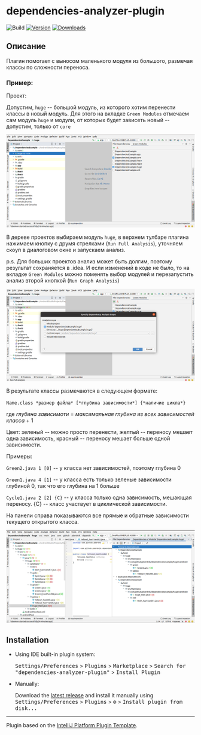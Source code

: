 # dependencies-analyzer-plugin

![Build](https://github.com/pberdnik/dependencies-analyzer-plugin/workflows/Build/badge.svg)
[![Version](https://img.shields.io/jetbrains/plugin/v/PLUGIN_ID.svg)](https://plugins.jetbrains.com/plugin/PLUGIN_ID)
[![Downloads](https://img.shields.io/jetbrains/plugin/d/PLUGIN_ID.svg)](https://plugins.jetbrains.com/plugin/PLUGIN_ID)

## Описание

Плагин помогает с выносом маленького модуля из большого, размечая классы по сложности переноса.

### Пример:
Проект:

Допустим, `huge` -- большой модуль, из которого хотим перенести классы в новый модуль.
Для этого на вкладке `Green Modules` отмечаем сам модуль `huge` и модули, от которых будет зависеть новый -- допустим, только от `core`

![](res/config_example.png?raw=true)

В дереве проектов выбираем модуль `huge`, в верхнем тулбаре плагина нажимаем кнопку с друмя стрелками (`Run Full Analysis`),
уточняем скоуп в диалоговом окне и запускаем анализ.

p.s. Для больших проектов анализ может быть долгим, поэтому результат сохраняется в .idea.
И если изменений в коде не было, то на вкладке `Green Modules` можно поменять выбор модулей и 
перезапустить анализ второй кнопкой (`Run Graph Analysis`)

![](res/run_example.png?raw=true)

В результате классы размечаются в следующем формате:

`Name.class *размер файла* [*глубина зависимости*] {*наличие цикла*}`

где *глубина зависимоти* = *максимальная глубина из всех зависимостей класса* + 1

Цвет: зеленый -- можно просто перенести, желтый -- переносу мешает одна зависимость, красный -- переносу мешает больше одной зависимости.

Примеры:

`Green2.java 1 [0]` -- у класса нет зависимостей, поэтому глубина 0

`Green1.java 4 [1]` -- у класса есть только зеленые зависимости глубиной 0, так что его глубина на 1 больше

`Cycle1.java 2 [2] {C}` -- у класса только одна зависимость, мешающая переносу. {C} -- класс участвует в циклической зависимости.

На панели справа показываются все прямые и обратные зависимости текущего открытого класса.

![](res/result_example.png?raw=true)

## Installation

- Using IDE built-in plugin system:
  
  <kbd>Settings/Preferences</kbd> > <kbd>Plugins</kbd> > <kbd>Marketplace</kbd> > <kbd>Search for "dependencies-analyzer-plugin"</kbd> >
  <kbd>Install Plugin</kbd>
  
- Manually:

  Download the [latest release](https://github.com/pberdnik/dependencies-analyzer-plugin/releases/latest) and install it manually using
  <kbd>Settings/Preferences</kbd> > <kbd>Plugins</kbd> > <kbd>⚙️</kbd> > <kbd>Install plugin from disk...</kbd>


---
Plugin based on the [IntelliJ Platform Plugin Template][template].

[template]: https://github.com/JetBrains/intellij-platform-plugin-template
